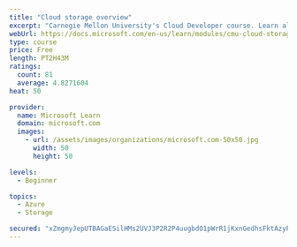 ```yaml
---
title: "Cloud storage overview"
excerpt: "Carnegie Mellon University's Cloud Developer course. Learn all about data and get an overview of how it's stored, including local and distributed file systems, databases, and object storage."
webUrl: https://docs.microsoft.com/en-us/learn/modules/cmu-cloud-storage/
type: course
price: Free
length: PT2H43M
ratings:
  count: 81
  average: 4.8271604
heat: 50

provider:
  name: Microsoft Learn
  domain: microsoft.com
  images:
    - url: /assets/images/organizations/microsoft.com-50x50.jpg
      width: 50
      height: 50

levels:
  - Beginner

topics:
  - Azure
  - Storage

secured: "xZmgmyJepUTBAGaESilHMs2UVJ3P2R2P4uugbdO1pWrR1jKxnGedhsFktAzyPH6xIuAKhGUNuV+cjHwKlYT1g4UY0pFr0He3ntMFYKeoIBjX2iUfYQSZlfaUHb7e3KKlAMNlGSkLTBxWBdP9Nxzx6WVkWlhqPJeWG4t7iWpONm+Y7z4dUql5q9gaLlHfsqOFmcaHhy+z/3kFe/wRMhbqN5uoAI0oNIXIdWUEn92qwzKzhcFnBlsq/ZSNQWU7Z17Sn3kV1h0CFnC0E7pxwQgFZUir3sjug/1omwG63DPYQm8Aad7BTT598WG1l09+PHiDeFh1c+QnJrH/DWV4qSPdXoEnDcIkTq7aFgXEyM5qpM2DZPqMJA1cRSSDm8gzIUrcBMZ8L2bUOXngbLzaygm5jU6hmi3wAvnQvdK1SRurhvc=;stQ985ATzCgPvNYQOoAiqQ=="
---
```


